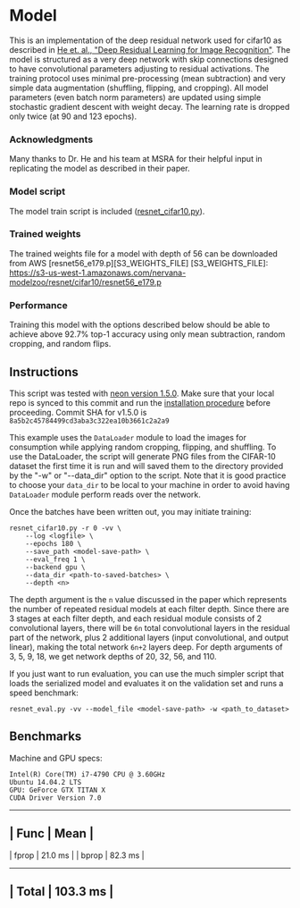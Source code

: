 # Model
This is an implementation of the deep residual network used for cifar10 as described in [He et. al.,
"Deep Residual Learning for Image Recognition"](http://arxiv.org/abs/1512.03385).  The model is
structured as a very deep network with skip connections designed to have convolutional parameters
adjusting to residual activations.  The training protocol uses minimal pre-processing (mean
subtraction) and very simple data augmentation (shuffling, flipping, and cropping).  All model
parameters (even batch norm parameters) are updated using simple stochastic gradient descent with
weight decay.  The learning rate is dropped only twice (at 90 and 123 epochs).

### Acknowledgments
Many thanks to Dr. He and his team at MSRA for their helpful input in replicating the model as
described in their paper.

### Model script
The model train script is included ([resnet_cifar10.py](./resnet_cifar10.py)).

### Trained weights
The trained weights file for a model with depth of 56 can be downloaded from AWS
[resnet56_e179.p][S3_WEIGHTS_FILE]
[S3_WEIGHTS_FILE]: https://s3-us-west-1.amazonaws.com/nervana-modelzoo/resnet/cifar10/resnet56_e179.p

### Performance
Training this model with the options described below should be able to achieve above 92.7% top-1
accuracy using only mean subtraction, random cropping, and random flips.

## Instructions
This script was tested with [neon version 1.5.0](https://github.com/NervanaSystems/neon/tree/v1.5.0).
Make sure that your local repo is synced to this commit and run the [installation
procedure](http://neon.nervanasys.com/docs/latest/installation.html) before proceeding.
Commit SHA for v1.5.0 is  `8a5b2c45784499cd3aba3c322ea10b3661c2a2a9`

This example uses the `DataLoader` module to load the images for consumption while applying random
cropping, flipping, and shuffling.  To use the DataLoader, the script will generate PNG files from
the CIFAR-10 dataset the first time it is run and will saved them to the directory provided by
the "-w" or "--data_dir" option to the script.
Note that it is good practice to choose your `data_dir` to be local to your machine in order to
avoid having `DataLoader` module perform reads over the network.

Once the batches have been written out, you may initiate training:
```
resnet_cifar10.py -r 0 -vv \
    --log <logfile> \
    --epochs 180 \
    --save_path <model-save-path> \
    --eval_freq 1 \
    --backend gpu \
    --data_dir <path-to-saved-batches> \
    --depth <n>
```

The depth argument is the `n` value discussed in the paper which represents the number of repeated
residual models at each filter depth.  Since there are 3 stages at each filter depth, and each
residual module consists of 2 convolutional layers, there will be `6n` total convolutional layers
in the residual part of the network, plus 2 additional layers (input convolutional, and output
linear), making the total network `6n+2` layers deep.  For depth arguments of 3, 5, 9, 18, we get
network depths of 20, 32, 56, and 110.

If you just want to run evaluation, you can use the much simpler script that loads the serialized
model and evaluates it on the validation set and runs a speed benchmark:

```
resnet_eval.py -vv --model_file <model-save-path> -w <path_to_dataset>
```

## Benchmarks
Machine and GPU specs:
```
Intel(R) Core(TM) i7-4790 CPU @ 3.60GHz
Ubuntu 14.04.2 LTS
GPU: GeForce GTX TITAN X
CUDA Driver Version 7.0
```

-----------------------------
|    Func     |    Mean     |
-----------------------------
| fprop       |   21.0  ms  |
| bprop       |   82.3  ms  |
 ------------- -------------
| Total       |  103.3  ms  |
-----------------------------
